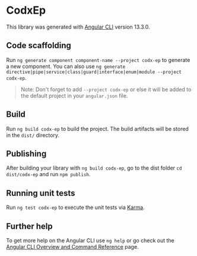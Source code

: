 # CodxEp

This library was generated with [Angular CLI](https://github.com/angular/angular-cli) version 13.3.0.

## Code scaffolding

Run `ng generate component component-name --project codx-ep` to generate a new component. You can also use `ng generate directive|pipe|service|class|guard|interface|enum|module --project codx-ep`.
> Note: Don't forget to add `--project codx-ep` or else it will be added to the default project in your `angular.json` file. 

## Build

Run `ng build codx-ep` to build the project. The build artifacts will be stored in the `dist/` directory.

## Publishing

After building your library with `ng build codx-ep`, go to the dist folder `cd dist/codx-ep` and run `npm publish`.

## Running unit tests

Run `ng test codx-ep` to execute the unit tests via [Karma](https://karma-runner.github.io).

## Further help

To get more help on the Angular CLI use `ng help` or go check out the [Angular CLI Overview and Command Reference](https://angular.io/cli) page.
